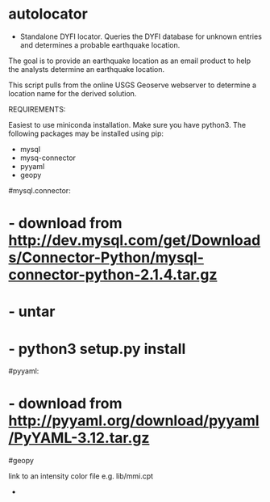 # autolocator
* Standalone DYFI locator. Queries the DYFI database for unknown entries and determines a probable earthquake location.

The goal is to provide an earthquake location as an email product to help the analysts determine an earthquake location.

This script pulls from the online USGS Geoserve webserver to determine a location name for the derived solution.

REQUIREMENTS:

Easiest to use miniconda installation. Make sure you have python3.
The following packages may be installed using pip:
- mysql
- mysq-connector
- pyyaml
- geopy

#mysql.connector:
#  - download from http://dev.mysql.com/get/Downloads/Connector-Python/mysql-connector-python-2.1.4.tar.gz
#  - untar
#  - python3 setup.py install
#pyyaml:
#  - download from http://pyyaml.org/download/pyyaml/PyYAML-3.12.tar.gz
#geopy

link to an intensity color file e.g. lib/mmi.cpt

-  
